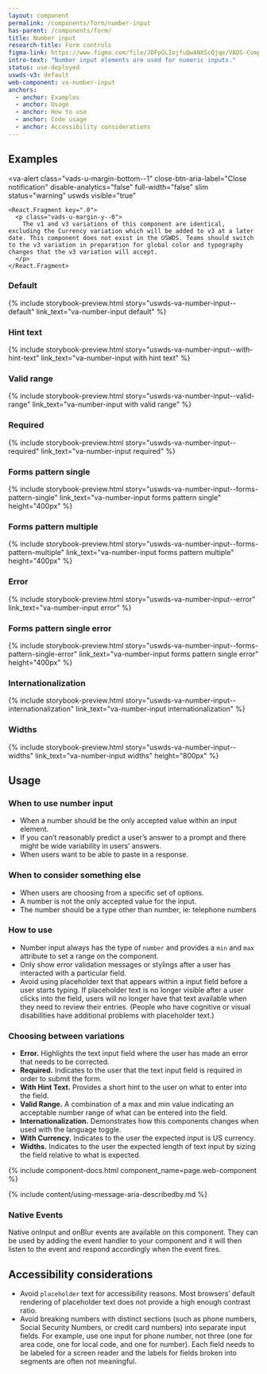 ```yaml
---
layout: component
permalink: /components/form/number-input
has-parent: /components/form/
title: Number input
research-title: Form controls
figma-link: https://www.figma.com/file/JDFpGLIojfuQwANXScQjqe/VADS-Component-Examples?type=design&node-id=1360%3A84422&mode=design&t=TiJHClaf3VQ6wU6B-1
intro-text: "Number input elements are used for numeric inputs."
status: use-deployed
uswds-v3: default
web-component: va-number-input
anchors:
  - anchor: Examples
  - anchor: Usage
  - anchor: How to use
  - anchor: Code usage
  - anchor: Accessibility considerations
---
```


## Examples

<va-alert
    class="vads-u-margin-bottom--1"
    close-btn-aria-label="Close notification"
    disable-analytics="false"
    full-width="false"
    slim
    status="warning"
    uswds
    visible="true"
  >
    <React.Fragment key=".0">
      <p class="vads-u-margin-y--0">
        The v1 and v3 variations of this component are identical, excluding the Currency variation which will be added to v3 at a later date. This component does not exist in the USWDS. Teams should switch to the v3 variation in preparation for global color and typography changes that the v3 variation will accept. 
      </p>
    </React.Fragment>
  </va-alert>

### Default

{% include storybook-preview.html story="uswds-va-number-input--default" link_text="va-number-input default" %}

### Hint text

{% include storybook-preview.html story="uswds-va-number-input--with-hint-text" link_text="va-number-input with hint text" %}

### Valid range

{% include storybook-preview.html story="uswds-va-number-input--valid-range" link_text="va-number-input with valid range" %}

### Required

{% include storybook-preview.html story="uswds-va-number-input--required" link_text="va-number-input required" %}

### Forms pattern single

{% include storybook-preview.html story="uswds-va-number-input--forms-pattern-single" link_text="va-number-input forms pattern single" height="400px" %}

### Forms pattern multiple

{% include storybook-preview.html story="uswds-va-number-input--forms-pattern-multiple" link_text="va-number-input forms pattern multiple" height="400px" %}

### Error

{% include storybook-preview.html story="uswds-va-number-input--error" link_text="va-number-input error" %}

### Forms pattern single error

{% include storybook-preview.html story="uswds-va-number-input--forms-pattern-single-error" link_text="va-number-input forms pattern single error" height="400px" %}

### Internationalization

{% include storybook-preview.html story="uswds-va-number-input--internationalization" link_text="va-number-input internationalization" %}

### Widths

{% include storybook-preview.html story="uswds-va-number-input--widths" link_text="va-number-input widths" height="800px" %}

## Usage

### When to use number input

* When a number should be the only accepted value within an input element.
* If you can’t reasonably predict a user’s answer to a prompt and there might be wide variability in users’ answers.
* When users want to be able to paste in a response.

### When to consider something else

* When users are choosing from a specific set of options.
* A number is not the only accepted value for the input.
* The number should be a type other than number, ie: telephone numbers

### How to use

* Number input always has the type of `number` and provides a `min` and `max` attribute to set a range on the component.
* Only show error validation messages or stylings after a user has interacted with a particular field.
* Avoid using placeholder text that appears within a input field before a user starts typing. If placeholder text is no longer visible after a user clicks into the field, users will no longer have that text available when they need to review their entries. (People who have cognitive or visual disabilities have additional problems with placeholder text.)

### Choosing between variations

* **Error.** Highlights the text input field where the user has made an error that needs to be corrected.
* **Required.** Indicates to the user that the text input field is required in order to submit the form.
* **With Hint Text.** Provides a short hint to the user on what to enter into the field.
* **Valid Range.** A combination of a max and min value indicating an acceptable number range of what can be entered into the field.
* **Internationalization.** Demonstrates how this components changes when used with the language toggle.
* **With Currency.** Indicates to the user the expected input is US currency.
* **Widths.** Indicates to the user the expected length of text input by sizing the field relative to what is expected.

{% include component-docs.html component_name=page.web-component %}

{% include content/using-message-aria-describedby.md %}

### Native Events

Native onInput and onBlur events are available on this component. They can be used by adding the event handler to your component and it will then listen to the event and respond accordingly when the event fires.

## Accessibility considerations

* Avoid `placeholder` text for accessibility reasons. Most browsers’ default rendering of placeholder text does not provide a high enough contrast ratio.
* Avoid breaking numbers with distinct sections (such as phone numbers, Social Security Numbers, or credit card numbers) into separate input fields. For example, use one input for phone number, not three (one for area code, one for local code, and one for number). Each field needs to be labeled for a screen reader and the labels for fields broken into segments are often not meaningful.
